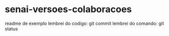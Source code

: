 # senai-versoes-colaboracoes

readme de exemplo
lembrei do codigo: git commit
lembrei do comando: git status
